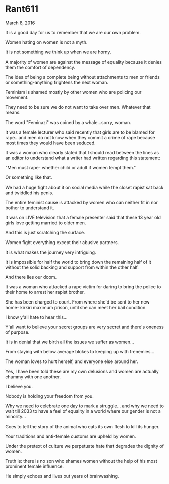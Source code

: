# Rant611


March 8, 2016

It is a good day for us to remember that we are our own problem.

Women hating on women is not a myth.

It is not something we think up when we are horny. 

A majority of women are against the message of equality because it denies them the comfort of dependency. 

The idea of being a complete being without attachments to men or friends or something-anything frightens the next woman.

Feminism is shamed mostly by other women who are policing our movement. 

They need to be sure we do not want to take over men. Whatever that means.

The word "Feminazi" was coined by a whale...sorry, woman.

It was a female lecturer who said recently that girls are to be blamed for rape...and men do not know when they commit a crime of rape because most times they would have been seduced.

It was a woman who clearly stated that I should read between the lines as an editor to understand what a writer had written regarding this statement:

"Men must rape- whether child or adult if women tempt them."

Or something like that. 

We had a huge fight about it on social media while the closet rapist sat back and twiddled his penis. 

The entire feminist cause is attacked by women who can neither fit in nor bother to understand it.

It was on LIVE television that a female presenter said that these 13 year old girls love getting married to older men.

And this is just scratching the surface.

Women fight everything except their abusive partners.

It is what makes the journey very intriguing. 

It is impossible for half the world to bring down the remaining half of it without the solid backing and support from within the other half.

And there lies our doom.

It was a woman who attacked a rape victim for daring to bring the police to their home to arrest her rapist brother.

She has been charged to court. From where she'd be sent to her new home- kirkiri maximum prison, until she can meet her bail condition.

I know y'all hate to hear this...

Y'all want to believe your secret groups are very secret and there's oneness of purpose. 

It is in denial that we birth all the issues we suffer as women...

From staying with below average blokes to keeping up with frenemies...

The woman loves to hurt herself, and everyone else around her.

Yes, I have been told these are my own delusions and women are actually chummy with one another.

I believe you.

Nobody is holding your freedom from you. 

Why we need to celebrate one day to mark a struggle... and why we need to wait till 2033 to have a feel of equality in a world where our gender is not a minority... 

Goes to tell the story of the animal who eats its own flesh to kill its hunger. 

Your traditions and anti-female customs are upheld by women. 

Under the pretext of culture we perpetuate hate that degrades the dignity of women.

Truth is: there is no son who shames women without the help of his most prominent female influence.

He simply echoes and lives out years of brainwashing.